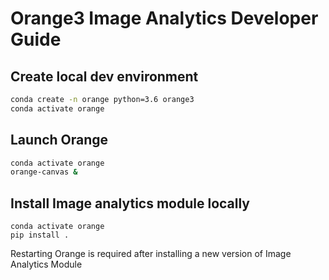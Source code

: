 Orange3 Image Analytics Developer Guide
=======================================

## Create local dev environment

```bash
conda create -n orange python=3.6 orange3 
conda activate orange
```

## Launch Orange

```bash
conda activate orange
orange-canvas &
```

## Install Image analytics module locally

```
conda activate orange
pip install .
```

Restarting Orange is required after installing a new version of Image Analytics Module
